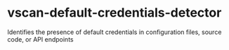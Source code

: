 # vscan-default-credentials-detector
Identifies the presence of default credentials in configuration files, source code, or API endpoints
